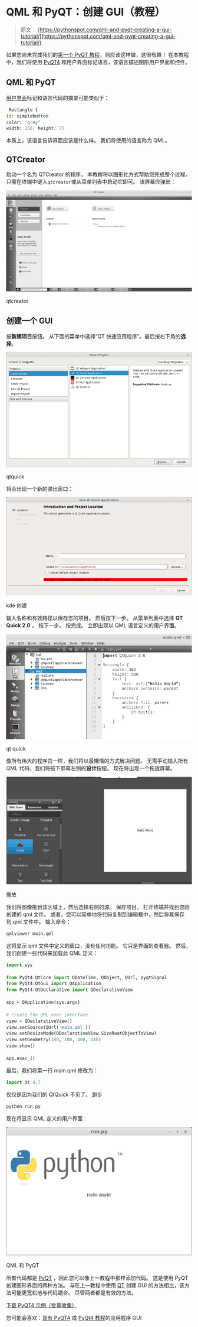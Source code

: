 # QML 和 PyQT：创建 GUI（教程）

> 原文： [https://pythonspot.com/qml-and-pyqt-creating-a-gui-tutorial/](https://pythonspot.com/qml-and-pyqt-creating-a-gui-tutorial/)

如果您尚未完成我们的[第一个 PyQT 教程](https://pythonspot.com/building-an-application-gui-with-pyqt-beginners-tutorial/)，则应该这样做，这很有趣！ 在本教程中，我们将使用 [PyQT4](https://pythonspot.com/pyqt4/) 和用户界面标记语言，该语言描述图形用户界面和控件。

## QML 和 PyQT

[用户界面](https://pythonspot.com/gui/)标记和语言代码的摘录可能类似于：

```py
 Rectangle {
id: simplebutton
color: "grey"
width: 150; height: 75

```

本质上，该语言告诉界面应该是什么样。 我们将使用的语言称为 QML。

## QTCreator

启动一个名为 QTCreator 的程序。 本教程将以图形化方式帮助您完成整个过程。 只需在终端中键入`qtcreator`或从菜单列表中启动它即可。 该屏幕应弹出：

![qtcreator](img/472f18a048e7f08feb788266c341bfd8.jpg)

qtcreator

## 创建一个 GUI

按**新建项目**按钮。 从下面的菜单中选择“QT 快速应用程序”。最后按右下角的**选择**。 

![qtquick](img/a24879ba48cc2b7501b7b33c35f7dc27.jpg)

qtquick

将会出现一个新的弹出窗口：

![kde create](img/941e20c7d0c048025948f404e3fb4668.jpg)

kde 创建

输入名称和有效路径以保存您的项目。 然后按下一步。 从菜单列表中选择 **QT Quick 2.0** 。 按下一步。 按完成。 立即出现以 QML 语言定义的用户界面。

![qt quick](img/4d9da0a2b8e81110fd8f9c625e578502.jpg)

qt quick

像所有伟大的程序员一样，我们将以最懒惰的方式解决问题。 无需手动输入所有 QML 代码，我们将按下屏幕左侧的**设计**按钮。 现在将出现一个拖放屏幕。

![draganddrop](img/e22af26e044860eabf29f3813b1dfa8b.jpg)

拖放

我们将图像拖到该区域上，然后选择右侧的源。 保存项目。 打开终端并找到您刚创建的 qml 文件。 或者，您可以简单地将代码复制到编辑框中，然后将其保存到.qml 文件中。 输入命令：

```py
qmlviewer main.qml

```

这将显示 qml 文件中定义的窗口，没有任何功能。 它只是界面的查看器。 然后，我们创建一些代码来加载此 QML 定义：

```py
import sys

from PyQt4.QtCore import QDateTime, QObject, QUrl, pyqtSignal
from PyQt4.QtGui import QApplication
from PyQt4.QtDeclarative import QDeclarativeView

app = QApplication(sys.argv)

# Create the QML user interface.
view = QDeclarativeView()
view.setSource(QUrl('main.qml'))
view.setResizeMode(QDeclarativeView.SizeRootObjectToView)
view.setGeometry(100, 100, 400, 240)
view.show()

app.exec_()

```

最后，我们将第一行 main.qml 修改为：

```py
import Qt 4.7

```

仅仅是因为我们的 QtQuick 不见了。 跑步

```py
python run.py

```

现在将显示 QML 定义的用户界面：

![QML_PyQT](img/f8cf080d83de7cdd12b501d273967d21.jpg)

QML 和 PyQT

所有代码都是 [PyQT](https://pythonspot.com/pyqt4/) ，因此您可以像上一教程中那样添加代码。 这是使用 PyQT 创建图形界面的两种方法。 与在上一教程中使用 [QT](https://pythonspot.com/pyqt4/) 创建 GUI 的方法相比，该方法可能更宽松地与代码耦合。 尽管两者都是有效的方法。

[下载 PyQT4 示例（批量收集）](https://pythonspot.com/python-qt-examples/)

您可能会喜欢：[具有 PyQT4](https://pythonspot.com/building-an-application-gui-with-pyqt-beginners-tutorial/) 或 [PyQt4 教程](https://pythonspot.com/pyqt4/)的应用程序 GUI